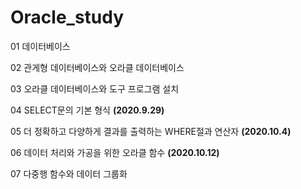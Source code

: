# Oracle_study

01 데이터베이스

02 관게형 데이터베이스와 오라클 데이터베이스

03 오라클 데이터베이스와 도구 프로그램 설치

04 SELECT문의 기본 형식 **(2020.9.29)**

05 더 정확하고 다양하게 결과를 출력하는 WHERE절과 연산자  **(2020.10.4)**

06 데이터 처리와 가공을 위한 오라클 함수 **(2020.10.12)**

07 다중행 함수와 데이터 그룹화

